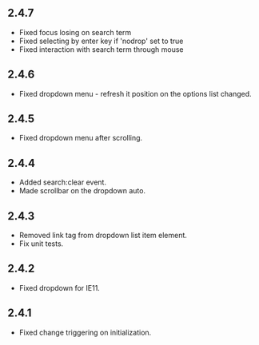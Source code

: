 ## 2.4.7

- Fixed focus losing on search term
- Fixed selecting by enter key if 'nodrop' set to true
- Fixed interaction with search term through mouse

## 2.4.6

- Fixed dropdown menu - refresh it position on the options list changed.

## 2.4.5

- Fixed dropdown menu after scrolling.

## 2.4.4

- Added search:clear event.
- Made scrollbar on the dropdown auto.

## 2.4.3

- Removed link tag from dropdown list item element.
- Fix unit tests.

## 2.4.2

- Fixed dropdown for IE11.

## 2.4.1

- Fixed change triggering on initialization.
